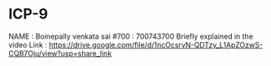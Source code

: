 # ICP-9
NAME : Boinepally venkata sai 
#700 : 700743700
Briefly explained in the video 
Link : https://drive.google.com/file/d/1ncOcsrvN-QDTzy_L1ApZOzwS-CQB7Oju/view?usp=share_link

